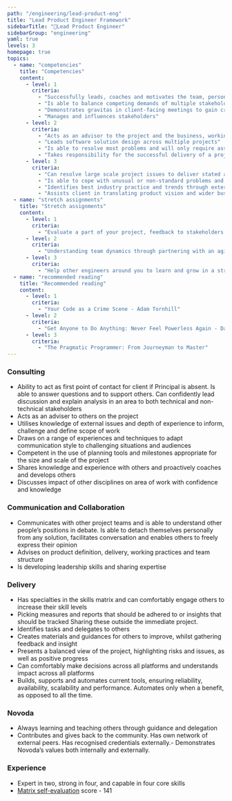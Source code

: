```yaml
---
path: "/engineering/lead-product-eng"
title: "Lead Product Engineer Framework"
sidebarTitle: "📘Lead Product Engineer"
sidebarGroup: "engineering"
yaml: true
levels: 3
homepage: true
topics:
  - name: "competencies"
    title: "Competencies"
    content:
      - level: 1
        criteria:
          - "Successfully leads, coaches and motivates the team, personally providing coaching where necessary"
          - "Is able to balance competing demands of multiple stakeholders, and ensures wellbeing of team on project"
          - "Demonstrates gravitas in client-facing meetings to gain credibility from senior stakeholders and is well prepared and knowledgeable"
          - "Manages and influences stakeholders"
      - level: 2
        criteria:
          - "Acts as an advisor to the project and the business, working at a strategic and tactical level in the pursuit of growth and and general business improvement"
          - "Leads software solution design across multiple projects"
          - "Is able to resolve most problems and will only require assistance on specialist, or high profile issues"
          - "Takes responsibility for the successful delivery of a project"
      - level: 3
        criteria:
          - "Can resolve large scale project issues to deliver stated aims or outcome"
          - "Is able to cope with unusual or non-standard problems and issues. Has the confidence and ability to recommend alternatives and approaches to all situations, and is not reluctant to challenge the status quo"
          - "Identifies best industry practice and trends through external network"
          - "Assists client in translating product vision and wider business strategy into a software solution, and evidences how desired business outcomes will be met through the proposed changes"
  - name: "stretch assignments"
    title: "Stretch assignments"
    content:
      - level: 1
        criteria:
          - "Evaluate a part of your project, feedback to stakeholders of your choice"    
      - level: 2
        criteria:          
          - "Understanding team dynamics through partnering with an agilist, share your findings"          
      - level: 3
        criteria:
          - "Help other engineers around you to learn and grow in a structured multi-session fashion, teach them to fish"
  - name: "recommended reading"
    title: "Recommended reading"
    content:
      - level: 1
        criteria:
          - "Your Code as a Crime Scene - Adam Tornhill"
      - level: 2
        criteria:          
          - "Get Anyone to Do Anything: Never Feel Powerless Again - David J. Lieberman"
      - level: 3
        criteria:
          - "The Pragmatic Programmer: From Journeyman to Master"
---
```

### Consulting
- Ability to act as first point of contact for client if Principal is absent. Is able to answer questions and to support others. Can confidently lead  discussion and explain analysis in an area to both technical and non-technical stakeholders
- Acts as an adviser to others on the project
- Utilises knowledge of external issues and depth of experience to inform, challenge and define scope of work
- Draws on a range of experiences and techniques to adapt communication style to challenging situations and audiences
- Competent in the use of planning tools and milestones appropriate for the size and scale of the project
- Shares knowledge and experience with others and proactively coaches and develops others
- Discusses impact of other disciplines on area of work with confidence and knowledge

### Communication and Collaboration
- Communicates with other project teams and is able to understand other people’s positions in debate. Is able to detach themselves personally from any solution, facilitates conversation and enables others to freely express their opinion
- Advises on product definition, delivery, working practices and team structure
- Is developing leadership skills and sharing expertise

### Delivery
- Has specialties in the skills matrix and can comfortably engage others to increase their skill levels 
- Picking measures and reports that should be adhered to or insights that should be tracked Sharing these outside the immediate project. 
- Identifies tasks and delegates to others
- Creates materials and guidances for others to improve, whilst gathering feedback and insight
- Presents a balanced view of the project, highlighting risks and issues, as well as positive progress
- Can comfortably make decisions across all platforms and understands impact across all platforms 
- Builds, supports and automates current tools, ensuring reliability, availability, scalability and performance. Automates only when a benefit, as opposed to all the time. 

### Novoda
- Always learning and teaching others through guidance and delegation
- Contributes and gives back to the community. Has own network of external peers. Has recognised credentials externally.- Demonstrates Novoda’s values both internally and externally. 


### Experience
- Expert in two, strong in four, and capable in four core skills
- [Matrix self-evaluation](https://docs.google.com/spreadsheets/d/1ttfRkbp2sfl69vepP-Pm-1ug42OmweD8jI_fMNTeJo8) score - 141
